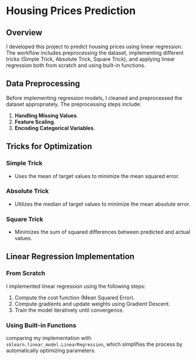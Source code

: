 # Housing Prices Prediction

## Overview
I  developed this project to predict housing prices using linear regression. The workflow includes preprocessing the dataset, implementing different tricks (Simple Trick, Absolute Trick, Square Trick), and applying linear regression both from scratch and using built-in functions.

## Data Preprocessing
Before implementing regression models, I cleaned and preprocessed the dataset appropriately. The preprocessing steps include:

1. **Handling Missing Values**.
2. **Feature Scaling**.
3. **Encoding Categorical Variables**.

## Tricks for Optimization
### Simple Trick
- Uses the mean of target values to minimize the mean squared error.

### Absolute Trick
- Utilizes the median of target values to minimize the mean absolute error.

### Square Trick
- Minimizes the sum of squared differences between predicted and actual values.

## Linear Regression Implementation
### From Scratch
I implemented linear regression using the following steps:
1. Compute the cost function (Mean Squared Error).
2. Compute gradients and update weights using Gradient Descent.
3. Train the model iteratively until convergence.

### Using Built-in Functions
comparing my implementation with `sklearn.linear_model.LinearRegression`, which simplifies the process by automatically optimizing parameters.
